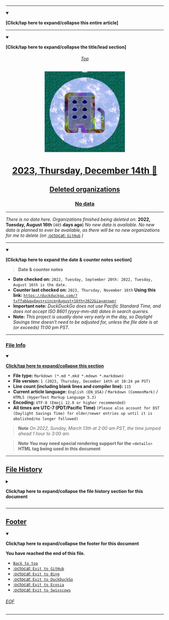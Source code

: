 
***

<details open><summary><p><b>[Click/tap here to expand/collapse this entire article]</b></p></summary>

---

<details open><summary><p><b>[Click/tap here to expand/collapse the title/lead section]</b></p></summary>

<div align="center">
    <H6 id="Top"><a href="#Top">Top</a></H6>
    <img alt="GOI logo failed to load. Click/tap here to attempt to view it" src="/GitHubOrganizationIcon_Custom1.png" title="GOI logo" width="256" height="256" class="center"/>
    <H1 id="Title"><a href="#Title">2023, Thursday, December 14th 📅</a></H1> <!-- TODO: This line should be updated daily !-->
    <H2 id="Deleted-organizations"><a href="#Deleted-organizations">Deleted organizations</a></H2>
    <H3 id="NoData"><a href="#NoData">No data</a></H3>
</div>

---

_There is no data here. Organizations finished being deleted on:_ **2022, Tuesday, August 16th** (`485` **days ago**) _No new data is available. No new data is planned to ever be available, as there will be no new organizations for me to delete_ _(on_ [:octocat: `GitHub`](https://github.com/) _)_ <!-- TODO: This line should be updated daily !-->

</details> <!-- End of title/lead section !-->

---

<details open><summary><p><b>[Click/tap here to expand the date & counter notes section]</b></p></summary>

> **Date & counter notes**

- **Date checked on:** `2022, Tuesday, September 20th: 2022, Tuesday, August 16th is the date.`
- **Counter last checked on:** `2023, Thursday, November 16th` **Using this link:** [`https://duckduckgo.com/?t=ffab&q=days+since+August+16th+2022&ia=answer`](https://duckduckgo.com/?t=ffab&q=days+since+August+16th+2022&ia=answer)
- **Important note:** _DuckDuckGo does not use Pacific Standard Time, and does not accept ISO 8601 (yyyy-mm-dd) dates in search queries._
- **Note:** _This project is usually done very early in the day, so Daylight Savings time doesn't need to be adjusted for, unless the file date is at (or exceeds) 11:00 pm PST._

</details> <!-- End of date and counter notes section !-->

***

### [File Info](#File-Info)

<details open><summary><p lang="en"><b><u>Click/tap here to expand/collapse this section</u></b></p></summary>

- **File type:** `Markdown (*.md *.mkd *.mdown *.markdown)`
- **File version:** `1 (2023, Thursday, December 14th at 10:24 pm PST)` <!-- TODO: This line should be updated daily !-->
- **Line count (including blank lines and compiler line):** `115`
- **Current article language:** `English (EN_USA)` / `Markdown (CommonMark)` / `HTML5 (HyperText Markup Language 5.3)`
- **Encoding:** `UTF-8 (Emoji 12.0 or higher recommended)`
- **All times are UTC-7 (PDT/Pacific Time)** `(Please also account for DST (Daylight Savings Time) for older/newer entries up until it is abolished/no longer followed)`

> **Note** _On 2022, Sunday, March 13th at 2:00 am PST, the time jumped ahead 1 hour to 3:00 am._

> **Note** **You may need special rendering support for the `<details>` HTML tag being used in this document**

</details> <!-- End of file info section !-->

***

## [File History](#File-History)

<details><summary><p lang="en"><b>Click/tap here to expand/collapse the file history section for this document</b></p></summary>

---

<details open><summary><p lang="en"><b>Version 1 (2023, Thursday, December 14th at 10:24 pm PST)</b></p></summary> <!-- TODO: This line should be updated daily !-->

**This version was made by:** [`@seanpm2001`](https://github.com/seanpm2001/)

> **Changes:**

- [x] Started the file
- [x] Added the `Title/lead` section
- [x] Added the `Date & counter` dropdown section
- [x] Added the `Description` section
- [x] Added the `File Info` section
- - [x] Added the file type
- - [x] Added the file version
- - [x] Added the line count
- - [x] Added the language
- - [x] Added the encoding
- - [x] Added the DST warning
- - [x] Added the special rendering note
- [x] Added the `File History` section
- - [x] Added an entry for version 1
- [x] Added the `Footer` section
- [ ] No other changes in version 1

</details> <!-- End of file history version 1 entry !-->

---

</details> <!-- End of file history section !-->

***

## [Footer](#Footer)

<details open><summary><p lang="en"><b>Click/tap here to expand/collapse the footer for this document</b></p></summary>

**You have reached the end of this file.**

- [`Back to top`](#Top)
- [:octocat: `Exit to GitHub`](https://github.com/)
- [:octocat: `Exit to Bing`](https://bing.com/)
- [:octocat: `Exit to DuckDuckGo`](https://duckduckgo.com/)
- [:octocat: `Exit to Ecosia`](https://ecosia.org/)
- [:octocat: `Exit to Swisscows`](https://swisscows.com/)

###### [EOF](#EOF)

</details> <!-- End of footer section !-->

</details> <!-- End of article !-->

***
